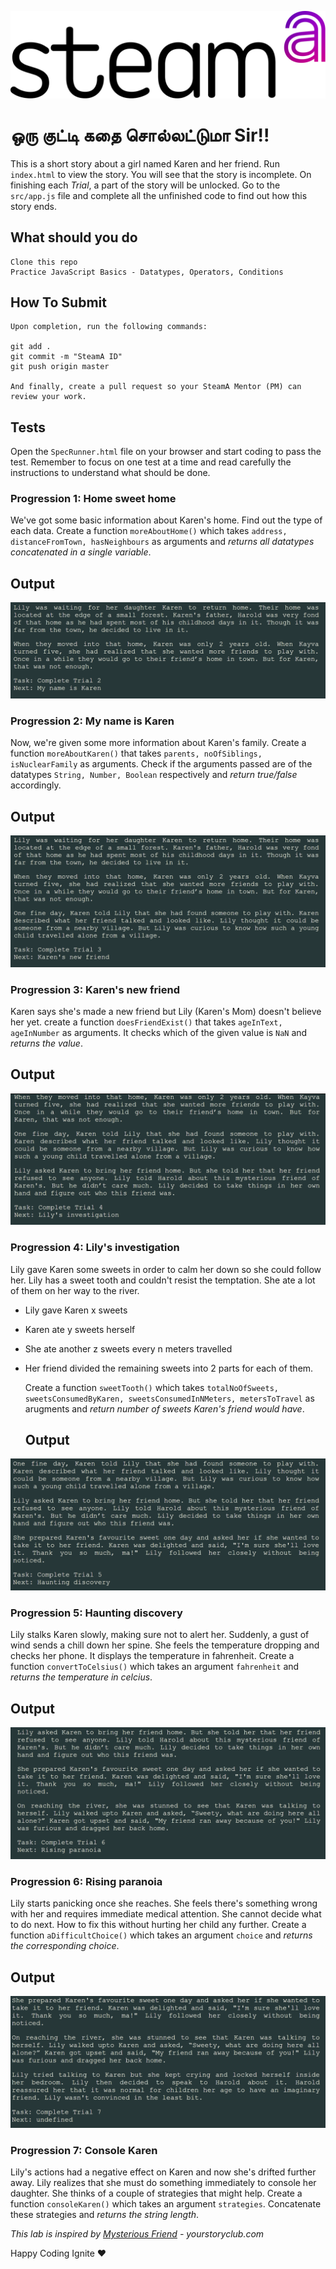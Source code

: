 ![alt text](https://github.com/prasanthsteamA/images/blob/main/SteamA-BlackLogo%202%201.png)

# ஒரு குட்டி கதை சொல்லட்டுமா Sir!!  

This is a short story about a girl named Karen and her friend. Run `index.html` to view the story. You will see that the story is incomplete. On finishing each _Trial_, a part of the story will be unlocked. Go to the `src/app.js` file and complete all the unfinished code to find out how this story ends.

## What should you do
```
Clone this repo
Practice JavaScript Basics - Datatypes, Operators, Conditions
```

## How To Submit
```
Upon completion, run the following commands:

git add .
git commit -m "SteamA ID"
git push origin master

And finally, create a pull request so your SteamA Mentor (PM) can review your work.
```

## Tests

Open the `SpecRunner.html` file on your browser and start coding to pass the test. Remember to focus on one test at a time and read carefully the instructions to understand what should be done.

### Progression 1: Home sweet home

We've got some basic information about Karen's home. Find out the type of each data. Create a function `moreAboutHome()` which takes `address, distanceFromTown, hasNeighbours` as arguments and _returns all datatypes concatenated in a single variable_.
## Output
![Image description](https://github.com/prasanthsteamA/images/blob/main/11.png)

### Progression 2: My name is Karen

Now, we're given some more information about Karen's family. Create a function `moreAboutKaren()` that takes `parents, noOfSiblings, isNuclearFamily` as arguments. Check if the arguments passed are of the datatypes `String, Number, Boolean` respectively and _return true/false_ accordingly.
## Output
![Image description](https://github.com/prasanthsteamA/images/blob/main/12.png)

### Progression 3: Karen's new friend

Karen says she's made a new friend but Lily (Karen's Mom) doesn't believe her yet. create a function `doesFriendExist()` that takes `ageInText, ageInNumber` as arguments. It checks which of the given value is `NaN` and _returns the value_.
## Output
![Image description](https://github.com/prasanthsteamA/images/blob/main/13.png)

### Progression 4: Lily's investigation

Lily gave Karen some sweets in order to calm her down so she could follow her. Lily has a sweet tooth and couldn't resist the temptation. She ate a lot of them on her way to the river.

- Lily gave Karen x sweets
- Karen ate y sweets herself
- She ate another z sweets every n meters travelled
- Her friend divided the remaining sweets into 2 parts for each of them.

  Create a function `sweetTooth()` which takes `totalNoOfSweets, sweetsConsumedByKaren, sweetsConsumedInNMeters, metersToTravel` as arugments and _return number of sweets Karen's friend would have_.
  ## Output
![Image description](https://github.com/prasanthsteamA/images/blob/main/14.png)

### Progression 5: Haunting discovery

Lily stalks Karen slowly, making sure not to alert her. Suddenly, a gust of wind sends a chill down her spine. She feels the temperature dropping and checks her phone. It displays the temperature in fahrenheit. Create a function `convertToCelsius()` which takes an argument `fahrenheit` and _returns the temperature in celcius_.
  ## Output
![Image description](https://github.com/prasanthsteamA/images/blob/main/15.png)

### Progression 6: Rising paranoia

Lily starts panicking once she reaches. She feels there's something wrong with her and requires immediate medical attention. She cannot decide what to do next. How to fix this without hurting her child any further. Create a function `aDifficultChoice()` which takes an argument `choice` and _returns the corresponding choice_.
  ## Output
![Image description](https://github.com/prasanthsteamA/images/blob/main/16.png)

### Progression 7: Console Karen

Lily's actions had a negative effect on Karen and now she's drifted further away. Lily realizes that she must do something immediately to console her daughter. She thinks of a couple of strategies that might help. Create a function `consoleKaren()` which takes an argument `strategies`. Concatenate these strategies and _returns the string length_.

_This lab is inspired by [Mysterious Friend](https://yourstoryclub.com/short-stories-unusual-experience/thriller-short-story-mysterious-friend/) - yourstoryclub.com_

Happy Coding Ignite ❤️
